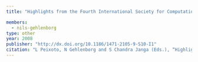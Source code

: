 ```yaml
---
title: "Highlights from the Fourth International Society for Computational Biology (ISCB) Student Council Symposium at the Sixteenth Annual International Conference on Intelligent Systems for Molecular Biology (ISMB)"

members:
  - nils-gehlenborg
type: other
year: 2008
publisher: "http://dx.doi.org/10.1186/1471-2105-9-S10-I1"
citation: "L Peixoto, N Gehlenborg and S Chandra Janga (Eds.), “Highlights from the Fourth International Society for Computational Biology (ISCB) Student Council Symposium at the Sixteenth Annual International Conference on Intelligent Systems for Molecular Biology (ISMB)“, *BMC Bioinformatics* **9**(Suppl 10):I1 (2008)."
---
```

